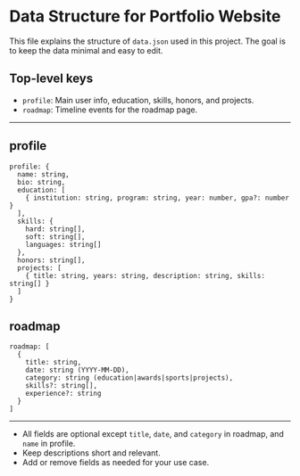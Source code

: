 # Data Structure for Portfolio Website

This file explains the structure of `data.json` used in this project. The goal is to keep the data minimal and easy to edit.

## Top-level keys
- `profile`: Main user info, education, skills, honors, and projects.
- `roadmap`: Timeline events for the roadmap page.

---

## profile
```
profile: {
  name: string,
  bio: string,
  education: [
    { institution: string, program: string, year: number, gpa?: number }
  ],
  skills: {
    hard: string[],
    soft: string[],
    languages: string[]
  },
  honors: string[],
  projects: [
    { title: string, years: string, description: string, skills: string[] }
  ]
}
```

## roadmap
```
roadmap: [
  {
    title: string,
    date: string (YYYY-MM-DD),
    category: string (education|awards|sports|projects),
    skills?: string[],
    experience?: string
  }
]
```

---

- All fields are optional except `title`, `date`, and `category` in roadmap, and `name` in profile.
- Keep descriptions short and relevant.
- Add or remove fields as needed for your use case.

